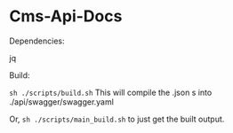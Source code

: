 # Cms-Api-Docs
Dependencies:

jq

Build:

`sh ./scripts/build.sh`
This will compile the .json s into ./api/swagger/swagger.yaml

Or,
`sh ./scripts/main_build.sh` to just get the built output.
